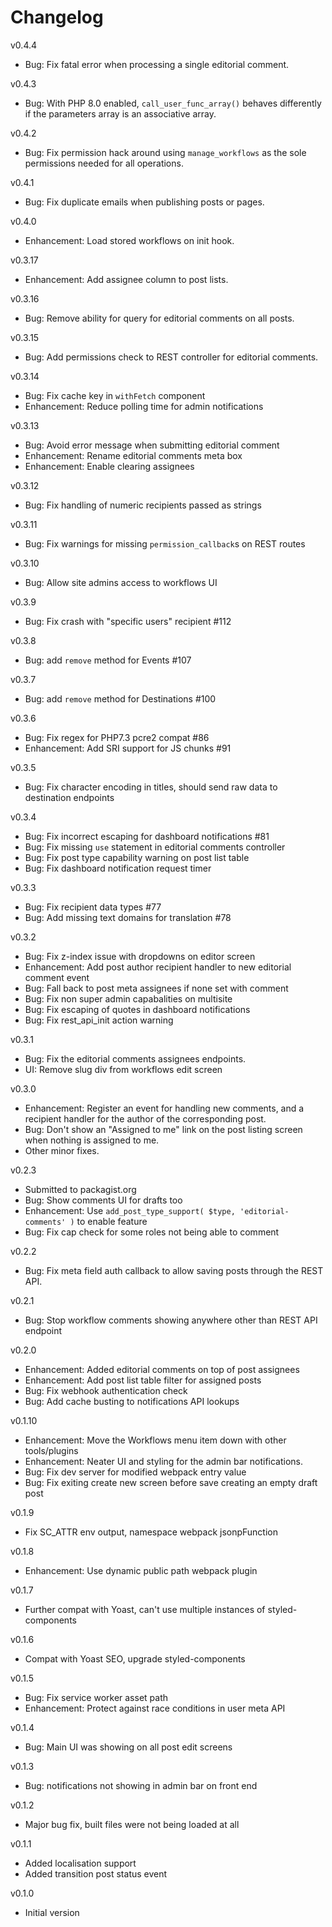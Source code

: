 Changelog
=========
v0.4.4
- Bug: Fix fatal error when processing a single editorial comment.

v0.4.3
- Bug: With PHP 8.0 enabled, `call_user_func_array()` behaves differently if the parameters array is an associative array.

v0.4.2
- Bug: Fix permission hack around using `manage_workflows` as the sole permissions needed for all operations.

v0.4.1
- Bug: Fix duplicate emails when publishing posts or pages.

v0.4.0
- Enhancement: Load stored workflows on init hook.

v0.3.17
- Enhancement: Add assignee column to post lists.

v0.3.16
- Bug: Remove ability for query for editorial comments on all posts.

v0.3.15
- Bug: Add permissions check to REST controller for editorial comments.

v0.3.14
- Bug: Fix cache key in `withFetch` component
- Enhancement: Reduce polling time for admin notifications

v0.3.13
- Bug: Avoid error message when submitting editorial comment
- Enhancement: Rename editorial comments meta box
- Enhancement: Enable clearing assignees

v0.3.12
- Bug: Fix handling of numeric recipients passed as strings

v0.3.11
- Bug: Fix warnings for missing `permission_callback`s on REST routes

v0.3.10
- Bug: Allow site admins access to workflows UI

v0.3.9
- Bug: Fix crash with "specific users" recipient #112

v0.3.8
- Bug: add `remove` method for Events #107

v0.3.7
- Bug: add `remove` method for Destinations #100

v0.3.6

- Bug: Fix regex for PHP7.3 pcre2 compat #86
- Enhancement: Add SRI support for JS chunks #91

v0.3.5

- Bug: Fix character encoding in titles, should send raw data to destination endpoints

v0.3.4

- Bug: Fix incorrect escaping for dashboard notifications #81
- Bug: Fix missing `use` statement in editorial comments controller
- Bug: Fix post type capability warning on post list table
- Bug: Fix dashboard notification request timer

v0.3.3

- Bug: Fix recipient data types #77
- Bug: Add missing text domains for translation #78

v0.3.2

- Bug: Fix z-index issue with dropdowns on editor screen
- Enhancement: Add post author recipient handler to new editorial comment event
- Bug: Fall back to post meta assignees if none set with comment
- Bug: Fix non super admin capabalities on multisite
- Bug: Fix escaping of quotes in dashboard notifications
- Bug: Fix rest_api_init action warning

v0.3.1

- Bug: Fix the editorial comments assignees endpoints.
- UI: Remove slug div from workflows edit screen

v0.3.0

- Enhancement: Register an event for handling new comments, and a recipient handler for the author of the corresponding post.
- Bug: Don't show an "Assigned to me" link on the post listing screen when nothing is assigned to me.
- Other minor fixes.

v0.2.3

- Submitted to packagist.org
- Bug: Show comments UI for drafts too
- Enhancement: Use `add_post_type_support( $type, 'editorial-comments' )` to enable feature
- Bug: Fix cap check for some roles not being able to comment

v0.2.2

- Bug: Fix meta field auth callback to allow saving posts through the REST API.

v0.2.1

- Bug: Stop workflow comments showing anywhere other than REST API endpoint

v0.2.0

- Enhancement: Added editorial comments on top of post assignees
- Enhancement: Add post list table filter for assigned posts
- Bug: Fix webhook authentication check
- Bug: Add cache busting to notifications API lookups

v0.1.10

- Enhancement: Move the Workflows menu item down with other tools/plugins
- Enhancement: Neater UI and styling for the admin bar notifications.
- Bug: Fix dev server for modified webpack entry value
- Bug: Fix exiting create new screen before save creating an empty draft post

v0.1.9

- Fix SC_ATTR env output, namespace webpack jsonpFunction

v0.1.8

- Enhancement: Use dynamic public path webpack plugin

v0.1.7

- Further compat with Yoast, can't use multiple instances of styled-components

v0.1.6

- Compat with Yoast SEO, upgrade styled-components

v0.1.5

- Bug: Fix service worker asset path
- Enhancement: Protect against race conditions in user meta API

v0.1.4

- Bug: Main UI was showing on all post edit screens

v0.1.3

- Bug: notifications not showing in admin bar on front end

v0.1.2

- Major bug fix, built files were not being loaded at all

v0.1.1

- Added localisation support
- Added transition post status event

v0.1.0

- Initial version
